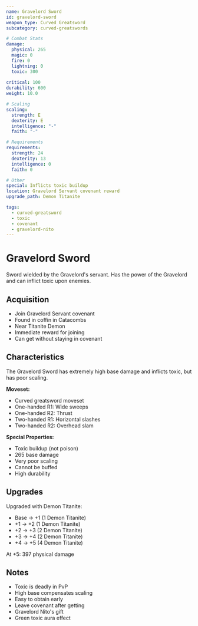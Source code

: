 ```yaml
---
name: Gravelord Sword
id: gravelord-sword
weapon_type: Curved Greatsword
subcategory: curved-greatswords

# Combat Stats
damage:
  physical: 265
  magic: 0
  fire: 0
  lightning: 0
  toxic: 300
  
critical: 100
durability: 600
weight: 10.0

# Scaling
scaling:
  strength: E
  dexterity: E
  intelligence: "-"
  faith: "-"

# Requirements
requirements:
  strength: 24
  dexterity: 13
  intelligence: 0
  faith: 0

# Other
special: Inflicts toxic buildup
location: Gravelord Servant covenant reward
upgrade_path: Demon Titanite

tags:
  - curved-greatsword
  - toxic
  - covenant
  - gravelord-nito
---
```


# Gravelord Sword

Sword wielded by the Gravelord's servant. Has the power of the Gravelord and can inflict toxic upon enemies.

## Acquisition
- Join Gravelord Servant covenant
- Found in coffin in Catacombs
- Near Titanite Demon
- Immediate reward for joining
- Can get without staying in covenant

## Characteristics
The Gravelord Sword has extremely high base damage and inflicts toxic, but has poor scaling.

**Moveset:**
- Curved greatsword moveset
- One-handed R1: Wide sweeps
- One-handed R2: Thrust
- Two-handed R1: Horizontal slashes
- Two-handed R2: Overhead slam

**Special Properties:**
- Toxic buildup (not poison)
- 265 base damage
- Very poor scaling
- Cannot be buffed
- High durability

## Upgrades
Upgraded with Demon Titanite:
- Base → +1 (1 Demon Titanite)
- +1 → +2 (1 Demon Titanite)
- +2 → +3 (2 Demon Titanite)
- +3 → +4 (2 Demon Titanite)
- +4 → +5 (4 Demon Titanite)

At +5: 397 physical damage

## Notes
- Toxic is deadly in PvP
- High base compensates scaling
- Easy to obtain early
- Leave covenant after getting
- Gravelord Nito's gift
- Green toxic aura effect